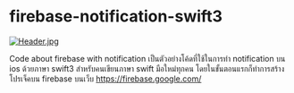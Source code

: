# firebase-notification-swift3

[![Header.jpg](https://s24.postimg.org/gif3k4bcl/Header.jpg)](https://postimg.org/image/doby6o969/)

Code about firebase with notification 
เป็นตัวอย่างโค้ดที่ใช้ในการทำ notification บน ios ด้วยภาษา swift3
สำหรับคนเขียนภาษา swift มือใหม่ทุกคน
โดยในขั้นตอนแรกก็ทำการสร้างโปรเจ็คบน firebase บนเว็บ https://firebase.google.com/
